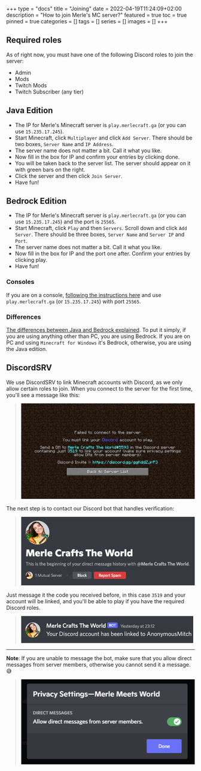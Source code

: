 +++
type = "docs"
title = "Joining"
date = 2022-04-19T11:24:09+02:00
description = "How to join Merle's MC server?"
featured = true
toc = true
pinned = true
categories = []
tags = []
series = []
images = []
+++

## Required roles

As of right now, you must have one of the following Discord roles to join the server:
- Admin
- Mods
- Twitch Mods
- Twitch Subscriber (any tier)

## Java Edition

- The IP for Merle's Minecraft server is `play.merlecraft.ga` (or you can use `15.235.17.245`).
- Start Minecraft, click `Multiplayer` and click `Add Server`. There should be two boxes, `Server Name` and `IP Address`. 
- The server name does not matter a bit. Call it what you like. 
- Now  fill in the box for IP and confirm your entries by clicking done.
- You will be taken back to the server list. The server should appear on it with green bars on the right.
- Click the server and then click `Join Server`.
- Have fun!

## Bedrock Edition

- The IP for Merle's Minecraft server is `play.merlecraft.ga` (or you can use `15.235.17.245`) and the port is `25565`.
- Start Minecraft, click `Play` and then `Servers`. Scroll down and click `Add Server`. There should be three boxes, `Server Name` and `Server IP` and `Port`.
- The server name does not matter a bit. Call it what you like.
- Now fill in the box for IP and the port one after. Confirm your entries by clicking play.
- Have fun!

### Consoles

If you are on a console, [following the instructions here](https://wiki.geysermc.org/geyser/using-geyser-with-consoles/) and use `play.merlecraft.ga` (or `15.235.17.245`) with port `25565`.

### Differences

[The differences between Java and Bedrock explained](https://docs.microsoft.com/en-us/minecraft/creator/documents/differencesbetweenbedrockandjava). To put it simply, if you are using anything other than PC, you are using Bedrock. If you are on PC and using `Minecraft for Windows` it's Bedrock, otherwise, you are using the Java edition.

## DiscordSRV

We use DiscordSRV to link Minecraft accounts with Discord, as we only allow certain roles to join. When you connect to the server for the first time, you'll see a message like this: 
> ![Example of the connection screen](images/verification.png)

The next step is to contact our Discord bot that handles verification: 
> ![DM screen of the bot](images/dm.png)

Just message it the code you received before, in this case `3519` and your account will be linked, and you'll be able to play if you have the required Discord roles.
> ![Successfully linked!](images/linked.png)

---

**Note**: If you are unable to message the bot, make sure that you allow direct messages from server members, otherwise you cannot send it a message. 😅
> ![Make sure you allow others to DM you](images/privacy.png)
